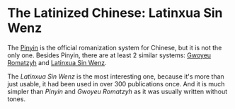 # The Latinized Chinese: Latinxua Sin Wenz



The [Pinyin][wikipinyin] is the official romanization system for Chinese, but it is not the only one. Besides Pinyin, there are at least 2 similar systems: [Gwoyeu Romatzyh][wikigwoyeuromatzyh] and [Latinxua Sin Wenz][wikilatinxuasinwenz].

The *Latinxua Sin Wenz* is the most interesting one, because it's more than just usable, it had been used in over 300 publications once. And it is much simpler than *Pinyin* and *Gwoyeu Romatzyh* as it was usually written without tones.


[wikipinyin]: https://en.wikipedia.org/wiki/Pinyin
[wikigwoyeuromatzyh]: https://en.wikipedia.org/wiki/Gwoyeu_Romatzyh
[wikilatinxuasinwenz]: https://en.wikipedia.org/wiki/Latinxua_Sin_Wenz

